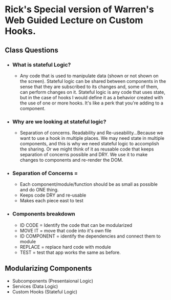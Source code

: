 # Rick's Special version of Warren's Web Guided Lecture on Custom Hooks.

## Class Questions

- ### What is stateful Logic?
  -  Any code that is used to manipulate data (shown or not shown on the screen). Stateful logic can be shared between components in the sense that they are subscribed to its changes and, some of them, can perform changes on it. Stateful logic is any code that uses state, but in the case of hooks I would define it as a behavior created with the use of one or more hooks. It's like a perk that you're adding to a component.

- ### Why are we looking at stateful logic?
  -  Separation of concerns. Readability and Re-useability…Because we want to use a hook in multiple places. We may need state in multiple components, and this is why we need stateful logic to accomplish the sharing. Or we might think of it as reusable code that keeps separation of concerns possible and DRY. We use it to make changes to components and re-render the DOM. 

- ### Separation of Concerns = 
  - Each component/module/function should be as small as possible and do ONE thing. 
  - Keeps code DRY and re-usable
  - Makes each piece east to test

- ### Components breakdown
  - ID CODE = Identify the code that can be modularized
  - MOVE IT = move that code into it's own file
  - ID COMPONENT = identify the dependencies and connect them to module
  - REPLACE = replace hard code with module
  - TEST = test that app works the same as before. 

## Modularizing Components
  - Subcomponents (Presentaional Logic)
  - Services (Data Logic)
  - Custom Hooks (Stateful Logic)